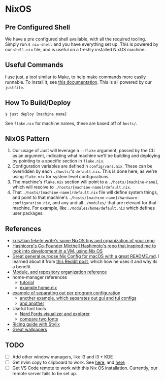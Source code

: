 # NixOS

## Pre Configured Shell

We have a pre configured shell available, with all the required tooling. Simply run `$ nix-shell` and you have everything set up. This is powered by our `shell.nix` file, and is useful on a freshly installed NixOS machine.

## Useful Commands

I use [just](https://github.com/casey/just), a tool similar to Make, to help make commands more easily runnable. To install it, see [this documentation](https://github.com/casey/just?tab=readme-ov-file#packages). This is all powered by our `justfile`.

## How To Build/Deploy

`$ just deploy [machine name]`

See `flake.nix` for machine names, these are based off of `hosts/`.

## NixOS Pattern

1. Our usage of Just will leverage a `--flake` argument, passed by the CLI as an argument, indicating what machine we'll be building and deploying by pointing to a specific section in `flake.nix`.
2. Configuration variables are defined n `config/vars.nix`. These can be overridden by each `./hosts/`'s `default.nix`. This is done here, as we're using `flake.nix` for system level configurations.
3. The machine's `flake.nix` section will point to a `./hosts/[machine-name]`, which will resolve to `./hosts/[machine-name]/default.nix`.
4. That `./hosts/[machine-name]/default.nix` file will define system things, and point to that machine's `./hosts/[machine-name]/hardware-configuration.nix`, and any and all `./modules/` that are relevant for that machine. For example, like `./modules/home/default.nix` which defines user packages.

## References

- [krisztian fekete write's some NixOS tips and organization of your repo](https://krisztianfekete.org/nine-months-of-nixos/)
- [Hashicorp's Co-Founder Micthell Hashimoto's repo that inspired me to look into development in a VM, using Nix OS](https://github.com/mitchellh/nixos-config?tab=readme-ov-file#how-i-work)
- [Great general purpose Nix Config for macOS with a great README.md](https://github.com/dustinlyons/nixos-config?tab=readme-ov-file#nixos-components). I learned about it from [this Reddit post](https://www.reddit.com/r/Nix/comments/1cv1vq8/why_would_someone_install_nix_on_a_mac_os/l4mus6n/), which how he uses it and why its a benefit.
- [Module, and repository organization reference](https://github.com/Fryuni/config-files)
- home-manager references
  - [tutorial](http://ghedam.at/24353/tutorial-getting-started-with-home-manager-for-nix)
  - [example home.nix](https://github.com/bobvanderlinden/nix-home/blob/master/home.nix)
- [example of separating out per program configuration](https://github.com/hans-chrstn/.dotfiles/tree/main/home/common/programs)
  - [another example, which separates out gui and tui configs](https://github.com/GaetanLepage/nix-config/tree/master/home/modules)
  - [and another](https://github.com/AlexNabokikh/nix-config/tree/master/files/configs/nvim)
- Useful font tools
  - [Nerd Fords visualizer and explorer](https://www.nerdfonts.com/)
  - [compare two fonts](https://www.pairandcompare.net/)
- [Ricing guide with Stylix](https://journix.dev/posts/ricing-linux-has-never-been-easier-nixos-and-stylix/)
- [Great wallpapers](https://github.com/dharmx/walls/tree/main)

## TODO

- [ ] Add other window managers, like i3 and i3 + KDE
- [ ] Get nvim copy to clipboard to work. See [here](https://discourse.nixos.org/t/how-to-support-clipboard-for-neovim/9534/3), and [here](https://www.reddit.com/r/neovim/comments/3fricd/easiest_way_to_copy_from_neovim_to_system/)
- [ ] Get VS Code remote to work with this Nix OS installation. Currently, our remote server fails to be set up.

